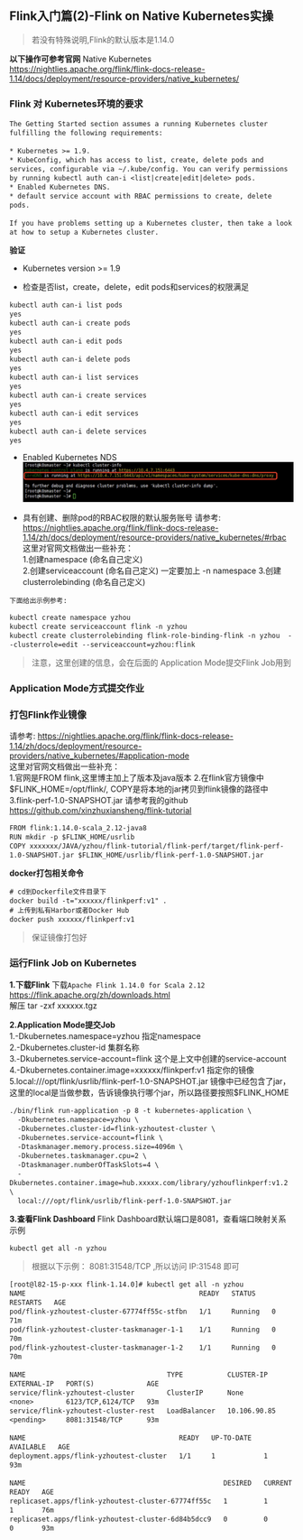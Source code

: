 ## Flink入门篇(2)-Flink on Native Kubernetes实操 

> 若没有特殊说明,Flink的默认版本是1.14.0

**以下操作可参考官网**
Native Kubernetes https://nightlies.apache.org/flink/flink-docs-release-1.14/docs/deployment/resource-providers/native_kubernetes/

### Flink 对 Kubernetes环境的要求
```
The Getting Started section assumes a running Kubernetes cluster fulfilling the following requirements:

* Kubernetes >= 1.9.
* KubeConfig, which has access to list, create, delete pods and services, configurable via ~/.kube/config. You can verify permissions by running kubectl auth can-i <list|create|edit|delete> pods.
* Enabled Kubernetes DNS.
* default service account with RBAC permissions to create, delete pods.

If you have problems setting up a Kubernetes cluster, then take a look at how to setup a Kubernetes cluster.
``` 

**验证**
* Kubernetes version >= 1.9         

* 检查是否list，create，delete，edit pods和services的权限满足   
```shell
kubectl auth can-i list pods
yes
kubectl auth can-i create pods
yes
kubectl auth can-i edit pods
yes
kubectl auth can-i delete pods
yes
kubectl auth can-i list services
yes
kubectl auth can-i create services
yes
kubectl auth can-i edit services
yes
kubectl auth can-i delete services
yes
``` 

* Enabled Kubernetes NDS
![验证DNS是否开启01](images/验证DNS是否开启01.jpg)  

* 具有创建、删除pod的RBAC权限的默认服务账号
请参考: https://nightlies.apache.org/flink/flink-docs-release-1.14/zh/docs/deployment/resource-providers/native_kubernetes/#rbac
这里对官网文档做出一些补充：  
1.创建namespace (命名自己定义)  
2.创建serviceaccount (命名自己定义) 一定要加上 -n namespace 
3.创建clusterrolebinding (命名自己定义) 

`下面给出示例参考:`
```shell
kubectl create namespace yzhou
kubectl create serviceaccount flink -n yzhou
kubectl create clusterrolebinding flink-role-binding-flink -n yzhou  --clusterrole=edit --serviceaccount=yzhou:flink
```

>注意，这里创建的信息，会在后面的 Application Mode提交Flink Job用到

### Application Mode方式提交作业  
### 打包Flink作业镜像
请参考: https://nightlies.apache.org/flink/flink-docs-release-1.14/zh/docs/deployment/resource-providers/native_kubernetes/#application-mode    
这里对官网文档做出一些补充：    
1.官网是FROM flink,这里博主加上了版本及java版本 
2.在flink官方镜像中$FLINK_HOME=/opt/flink/, COPY是将本地的jar拷贝到flink镜像的路径中  
3.flink-perf-1.0-SNAPSHOT.jar  请参考我的github https://github.com/xinzhuxiansheng/flink-tutorial 
```
FROM flink:1.14.0-scala_2.12-java8
RUN mkdir -p $FLINK_HOME/usrlib
COPY xxxxxxx/JAVA/yzhou/flink-tutorial/flink-perf/target/flink-perf-1.0-SNAPSHOT.jar $FLINK_HOME/usrlib/flink-perf-1.0-SNAPSHOT.jar
``` 

**docker打包相关命令**
```shell
# cd到Dockerfile文件目录下
docker build -t="xxxxxx/flinkperf:v1" .
# 上传到私有Harbor或者Docker Hub
docker push xxxxxx/flinkperf:v1
```

>保证镜像打包好

### 运行Flink Job on Kubernetes 

**1.下载Flink**
下载`Apache Flink 1.14.0 for Scala 2.12` https://flink.apache.org/zh/downloads.html     
解压 tar -zxf xxxxxx.tgz

**2.Application Mode提交Job**   
1.-Dkubernetes.namespace=yzhou 指定namespace  
2.-Dkubernetes.cluster-id 集群名称  
3.-Dkubernetes.service-account=flink 这个是上文中创建的service-account  
4.-Dkubernetes.container.image=xxxxxx/flinkperf:v1  指定你的镜像  
5.local:///opt/flink/usrlib/flink-perf-1.0-SNAPSHOT.jar   镜像中已经包含了jar，这里的local是当做参数，告诉镜像执行哪个jar，所以路径要按照$FLINK_HOME      

```shell
./bin/flink run-application -p 8 -t kubernetes-application \
  -Dkubernetes.namespace=yzhou \
  -Dkubernetes.cluster-id=flink-yzhoutest-cluster \
  -Dkubernetes.service-account=flink \
  -Dtaskmanager.memory.process.size=4096m \
  -Dkubernetes.taskmanager.cpu=2 \
  -Dtaskmanager.numberOfTaskSlots=4 \
  -Dkubernetes.container.image=hub.xxxxx.com/library/yzhouflinkperf:v1.2 \
  local:///opt/flink/usrlib/flink-perf-1.0-SNAPSHOT.jar 
``` 

**3.查看Flink Dashboard**
Flink Dashboard默认端口是8081，查看端口映射关系
示例   
```shell
kubectl get all -n yzhou
```
>根据以下示例： 8081:31548/TCP ,所以访问 IP:31548 即可  

```
[root@l82-15-p-xxx flink-1.14.0]# kubectl get all -n yzhou
NAME                                           READY   STATUS    RESTARTS   AGE
pod/flink-yzhoutest-cluster-67774ff55c-stfbn   1/1     Running   0          71m
pod/flink-yzhoutest-cluster-taskmanager-1-1    1/1     Running   0          70m
pod/flink-yzhoutest-cluster-taskmanager-1-2    1/1     Running   0          70m

NAME                                   TYPE           CLUSTER-IP     EXTERNAL-IP   PORT(S)             AGE
service/flink-yzhoutest-cluster        ClusterIP      None           <none>        6123/TCP,6124/TCP   93m
service/flink-yzhoutest-cluster-rest   LoadBalancer   10.106.90.85   <pending>     8081:31548/TCP      93m

NAME                                      READY   UP-TO-DATE   AVAILABLE   AGE
deployment.apps/flink-yzhoutest-cluster   1/1     1            1           93m

NAME                                                 DESIRED   CURRENT   READY   AGE
replicaset.apps/flink-yzhoutest-cluster-67774ff55c   1         1         1       76m
replicaset.apps/flink-yzhoutest-cluster-6d84b5dcc9   0         0         0       93m
```